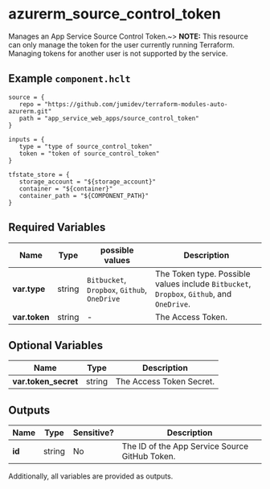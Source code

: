 # azurerm_source_control_token

Manages an App Service Source Control Token.~> **NOTE:** This resource can only manage the token for the user currently running Terraform. Managing tokens for another user is not supported by the service.

## Example `component.hclt`

```hcl
source = {
   repo = "https://github.com/jumidev/terraform-modules-auto-azurerm.git" 
   path = "app_service_web_apps/source_control_token" 
}

inputs = {
   type = "type of source_control_token" 
   token = "token of source_control_token" 
}

tfstate_store = {
   storage_account = "${storage_account}" 
   container = "${container}" 
   container_path = "${COMPONENT_PATH}" 
}

```

## Required Variables

| Name | Type |  possible values |  Description |
| ---- | --------- |  ----------- | ----------- |
| **var.type** | string |  `Bitbucket`, `Dropbox`, `Github`, `OneDrive`  |  The Token type. Possible values include `Bitbucket`, `Dropbox`, `Github`, and `OneDrive`. | 
| **var.token** | string |  -  |  The Access Token. | 

## Optional Variables

| Name | Type |  Description |
| ---- | --------- |  ----------- |
| **var.token_secret** | string |  The Access Token Secret. | 



## Outputs

| Name | Type | Sensitive? | Description |
| ---- | ---- | --------- | --------- |
| **id** | string | No  | The ID of the App Service Source GitHub Token. | 

Additionally, all variables are provided as outputs.
